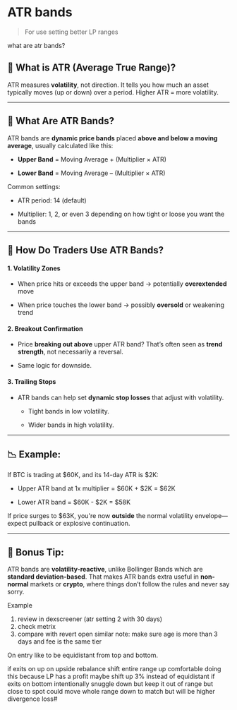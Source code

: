 # ATR bands

> For use setting better LP ranges

what are atr bands?
## 📏 **What is ATR (Average True Range)?**

ATR measures **volatility**, not direction. It tells you how much an asset typically moves (up or down) over a period. Higher ATR = more volatility.

---

## 🎯 **What Are ATR Bands?**

ATR bands are **dynamic price bands** placed **above and below a moving average**, usually calculated like this:

- **Upper Band** = Moving Average + (Multiplier × ATR)
    
- **Lower Band** = Moving Average – (Multiplier × ATR)
    

Common settings:

- ATR period: 14 (default)
    
- Multiplier: 1, 2, or even 3 depending on how tight or loose you want the bands
    

---

## 🧠 **How Do Traders Use ATR Bands?**

#### 1. **Volatility Zones**

- When price hits or exceeds the upper band → potentially **overextended** move
    
- When price touches the lower band → possibly **oversold** or weakening trend
    

#### 2. **Breakout Confirmation**

- Price **breaking out above** upper ATR band? That’s often seen as **trend strength**, not necessarily a reversal.
    
- Same logic for downside.
    

#### 3. **Trailing Stops**

- ATR bands can help set **dynamic stop losses** that adjust with volatility.
    
    - Tight bands in low volatility.
        
    - Wider bands in high volatility.
        

---

## 📉 Example:

If BTC is trading at $60K, and its 14-day ATR is $2K:

- Upper ATR band at 1x multiplier = $60K + $2K = $62K
    
- Lower ATR band = $60K - $2K = $58K
    

If price surges to $63K, you're now **outside** the normal volatility envelope—expect pullback or explosive continuation.

---

## 🧙 Bonus Tip:

ATR bands are **volatility-reactive**, unlike Bollinger Bands which are **standard deviation-based**. That makes ATR bands extra useful in **non-normal** markets or **crypto**, where things don’t follow the rules and never say sorry.


Example 

1) review in dexscreener (atr setting 2 with 30 days)
2) check metrix
3) compare with revert open similar
   note: make sure age is more than 3 days and fee is the same tier

On entry like to be equidistant from top and bottom.

if exits on up
   on upside rebalance shift entire range up
   comfortable doing this because LP has a profit
   maybe shift up 3% instead of equidistant
if exits on bottom
   intentionally snuggle down but keep it out of range but close to spot
   could move whole range down to match but will be higher divergence loss# 

[^1]: for setting rangesz
